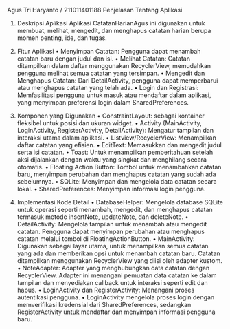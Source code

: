 Agus Tri Haryanto / 211011401188
Penjelasan Tentang Aplikasi
1.	Deskripsi Aplikasi 
Aplikasi CatatanHarianAgus ini digunakan untuk membuat, melihat, mengedit, dan menghapus catatan harian berupa momen penting, ide, dan tugas.

2.	Fitur Aplikasi
•	Menyimpan Catatan: Pengguna dapat menambah catatan baru dengan judul dan isi.
•	Melihat Catatan: Catatan ditampilkan dalam daftar menggunakan RecyclerView, memudahkan pengguna melihat semua catatan yang tersimpan.
•	Mengedit dan Menghapus Catatan: Dari DetailActivity, pengguna dapat memperbarui atau menghapus catatan yang telah ada.
•	Login dan Registrasi: Memfasilitasi pengguna untuk masuk atau mendaftar dalam aplikasi, yang menyimpan preferensi login dalam SharedPreferences.

3.	Komponen yang Digunakan
•	ConstraintLayout: sebagai kontainer fleksibel untuk posisi dan ukuran widget.
•	Activity (MainActivity, LoginActivity, RegisterActivity, DetailActivity): Mengatur tampilan dan interaksi utama dalam aplikasi.
•	Listview/RecyclerView: Menampilkan daftar catatan yang efisien.
•	EditText: Memasukkan dan mengedit judul serta isi catatan.
•	Toast: Untuk menampilkan pemberitahuan setelah aksi dijalankan dengan waktu yang singkat dan menghilang secara otomatis.
•	Floating Action Button: Tombol untuk menambahkan catatan baru, menyimpan perubahan dan menghapus catatan yang sudah ada sebelumnya.
•	SQLite: Menyimpan dan mengelola data catatan secara lokal.
•	SharedPreferences: Menyimpan informasi login pengguna.

4.	Implementasi Kode Detail
•	DatabaseHelper: Mengelola database SQLite untuk operasi seperti menambah, mengedit, dan menghapus catatan termasuk metode insertNote, updateNote, dan deleteNote.
•	DetailActivity: Mengelola tampilan untuk menambah atau mengedit catatan. Pengguna dapat menyimpan perubahan atau menghapus catatan melalui tombol di FloatingActionButton.
•	MainActivity: Digunakan sebagai layar utama, untuk menampilkan semua catatan yang ada dan memberikan opsi untuk menambah catatan baru. Catatan ditampilkan menggunakan RecyclerView yang diisi oleh adapter kustom.
•	NoteAdapter: Adapter yang menghubungkan data catatan dengan RecyclerView. Adapter ini menangani pemuatan data catatan ke dalam tampilan dan menyediakan callback untuk interaksi seperti edit dan hapus.
•	LoginActivity dan RegisterActivity: Menangani proses autentikasi pengguna. 
•	LoginActivity mengelola proses login dengan memverifikasi kredensial dari SharedPreferences, sedangkan RegisterActivity untuk mendaftar dan menyimpan informasi pengguna baru.




